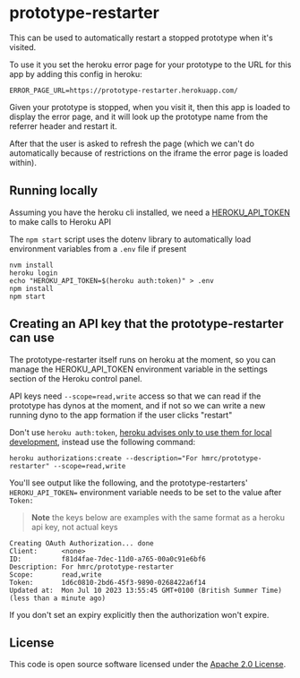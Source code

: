 # prototype-restarter

This can be used to automatically restart a stopped prototype when it's visited.

To use it you set the heroku error page for your prototype to the URL for this app by adding this config in heroku:

```shell
ERROR_PAGE_URL=https://prototype-restarter.herokuapp.com/
```

Given your prototype is stopped, when you visit it, then this app is loaded to display the error page, and it will look
up the prototype name from the referrer header and restart it.

After that the user is asked to refresh the page (which we can't do automatically because of restrictions on the iframe
the error page is loaded within).

## Running locally

Assuming you have the heroku cli installed, we need a [HEROKU_API_TOKEN](https://github.com/hmrc/prototype-restarter/blob/main/src/app.js#L5C48-L5C64) to make calls to Heroku API

The `npm start` script uses the dotenv library to automatically load environment variables from a `.env` file if present 

```
nvm install
heroku login
echo "HEROKU_API_TOKEN=$(heroku auth:token)" > .env
npm install
npm start
```

## Creating an API key that the prototype-restarter can use

The prototype-restarter itself runs on heroku at the moment, so you can manage the HEROKU_API_TOKEN environment variable in the settings section of the Heroku control panel.

API keys need `--scope=read,write` access so that we can read if the prototype has dynos at the moment, and if not so we can write a new running dyno to the app formation if the user clicks "restart"

Don't use `heroku auth:token`, [heroku advises only to use them for local development](https://help.heroku.com/PBGP6IDE/how-should-i-generate-an-api-key-that-allows-me-to-use-the-heroku-platform-api), instead use the following command:

```
heroku authorizations:create --description="For hmrc/prototype-restarter" --scope=read,write
```

You'll see output like the following, and the prototype-restarters' `HEROKU_API_TOKEN=` environment variable needs to be set to the value after `Token:`

> **Note**
> the keys below are examples with the same format as a heroku api key, not actual keys

```
Creating OAuth Authorization... done
Client:      <none>
ID:          f81d4fae-7dec-11d0-a765-00a0c91e6bf6
Description: For hmrc/prototype-restarter
Scope:       read,write
Token:       1d6c0810-2bd6-45f3-9890-0268422a6f14
Updated at:  Mon Jul 10 2023 13:55:45 GMT+0100 (British Summer Time) (less than a minute ago)
```

If you don't set an expiry explicitly then the authorization won't expire.

## License

This code is open source software licensed under the [Apache 2.0 License]("http://www.apache.org/licenses/LICENSE-2.0.html").
